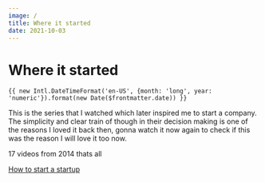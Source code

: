 ```yaml
---
image: /
title: Where it started
date: 2021-10-03
---
```


# Where it started

`{{ new Intl.DateTimeFormat('en-US', {month: 'long', year: 'numeric'}).format(new Date($frontmatter.date)) }}`

This is the series that I watched which later inspired me to start a company. The simplicity and clear train of though in their decision making is one of the reasons I loved it back then, gonna watch it now again to check if this was the reason I will love it too now.

17 videos from 2014 thats all

[How to start a startup](https://www.youtube.com/channel/UCxIJaCMEptJjxmmQgGFsnCg/videos)
